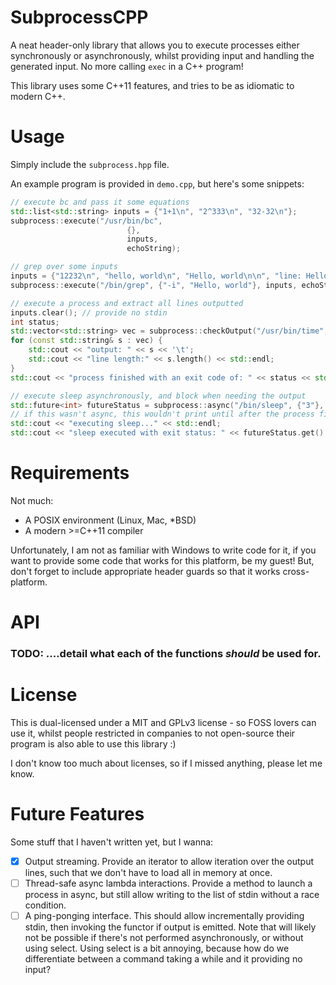 # SubprocessCPP

A neat header-only library that allows you to execute processes either synchronously or asynchronously, whilst providing input and handling the generated input. No more calling `exec` in a C++ program!

This library uses some C++11 features, and tries to be as idiomatic to modern C++.

# Usage
Simply include the `subprocess.hpp` file.

An example program is provided in `demo.cpp`, but here's some snippets:

```C++
// execute bc and pass it some equations
std::list<std::string> inputs = {"1+1\n", "2^333\n", "32-32\n"};
subprocess::execute("/usr/bin/bc", 
                          {}, 
                          inputs, 
                          echoString);

// grep over some inputs
inputs = {"12232\n", "hello, world\n", "Hello, world\n\n", "line: Hello, world!\n"};
subprocess::execute("/bin/grep", {"-i", "Hello, world"}, inputs, echoString);

// execute a process and extract all lines outputted
inputs.clear(); // provide no stdin
int status;
std::vector<std::string> vec = subprocess::checkOutput("/usr/bin/time", {"sleep", "1"}, inputs, status);
for (const std::string& s : vec) {
    std::cout << "output: " << s << '\t';
    std::cout << "line length:" << s.length() << std::endl;
}
std::cout << "process finished with an exit code of: " << status << std::endl;

// execute sleep asynchronously, and block when needing the output
std::future<int> futureStatus = subprocess::async("/bin/sleep", {"3"}, inputs, [](std::string) {});
// if this wasn't async, this wouldn't print until after the process finished!
std::cout << "executing sleep..." << std::endl;
std::cout << "sleep executed with exit status: " << futureStatus.get() << std::endl;
```

# Requirements
Not much:
 - A POSIX environment (Linux, Mac, \*BSD)
 - A modern >=C++11 compiler

Unfortunately, I am not as familiar with Windows to write code for it, if you want to provide some code that works for this platform, be my guest! But, don't forget to include appropriate header guards so that it works cross-platform.

# API
### TODO: ....detail what each of the functions _should_ be used for.

# License
This is dual-licensed under a MIT and GPLv3 license - so FOSS lovers can use it, whilst people restricted in companies to not open-source their program is also able to use this library :)

I don't know too much about licenses, so if I missed anything, please let me know.

# Future Features
Some stuff that I haven't written yet, but I wanna:
 - [X] Output streaming. Provide an iterator to allow iteration over the output lines, such that we don't have to load all in memory at once.
 - [ ] Thread-safe async lambda interactions. Provide a method to launch a process in async, but still allow writing to the list of stdin without a race condition.
 - [ ] A ping-ponging interface. This should allow incrementally providing stdin, then invoking the functor if output is emitted. Note that will likely not be possible if there's not performed asynchronously, or without using select. Using select is a bit annoying, because how do we differentiate between a command taking a while and it providing no input?
